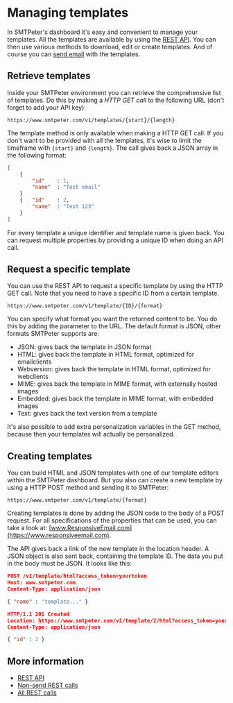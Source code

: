 # Managing templates

In SMTPeter's dashboard it's easy and convenient to manage your templates. 
All the templates are available by using the [REST API](./rest-api). You can then use 
various methods to download, edit or create templates. And of course
you can [send email](rest-send-template) with the templates.

## Retrieve templates

Inside your SMTPeter environment you can retrieve the comprehensive list
of templates. Do this by making a *HTTP GET call* to the following URL 
(don't forget to add your API key):

```text
https://www.smtpeter.com/v1/templates/{start}/{length}
```

The template method is only available when making a HTTP GET call.
If you don't want to be provided with all the templates, it's wise 
to limit the timeframe with `{start}` and `{length}`. The call gives 
back a JSON array in the following format:

```json
[
    {
        "id"    : 1,
        "name"  : "Test email"
    }
    {   "id"    : 2,
        "name"  : "Test 123"
    }
]
```

For every template a unique identifier and template name is given back. 
You can request multiple properties by providing a unique ID when doing 
an API call. 


## Request a specific template

You can use the REST API to request a specific template by using the 
HTTP GET call. Note that you need to have a specific ID from a certain
template.

```text
https://www.smtpeter.com/v1/template/{ID}/{format}
```

You can specify what format you want the returned content to be. You do
this by adding the parameter to the URL. The default format is JSON, 
other formats SMTPeter supports are:

- JSON: gives back the template in JSON format
- HTML: gives back the template in HTML format, optimized for emailclients
- Webversion: gives back the template in HTML format, optimized for webclients
- MIME: gives back the template in MIME format, with externally hosted images
- Embedded: gives back the template in MIME format, with embedded images
- Text: gives back the text version from a template

It's also possible to add extra personalization variables in the GET method, because
then your templates will actually be personalized. 

## Creating templates

You can build HTML and JSON templates with one of our template editors 
within the SMTPeter dashboard. But you also can create a new template 
by using a HTTP POST method and sending it to SMTPeter:

```text
https://www.smtpeter.com/v1/template/{format}
```

Creating templates is done by adding the JSON code to the body of a POST request.
For all specifications of the properties that can be used, you can take a look at:
[www.ResponsiveEmail.com](https://www.responsiveemail.com).

The API gives back a link of the new template in the location header. 
A JSON object is also sent back, containing the template ID.
The data you put in the body must be JSON. It looks like this:

```json
POST /v1/template/html?access_token=yourtoken
Host: www.smtpeter.com
Content-Type: application/json

{ "name" : "template..." }

HTTP/1.1 201 Created
Location: https://www.smtpeter.com/v1/template/2/html?access_token=yourtoken
Content-Type: application/json

{ "id" : 2 }
```

## More information

* [REST API](./rest-api)
* [Non-send REST calls](./rest-other-calls)
* [All REST calls](all-rest-calls)

